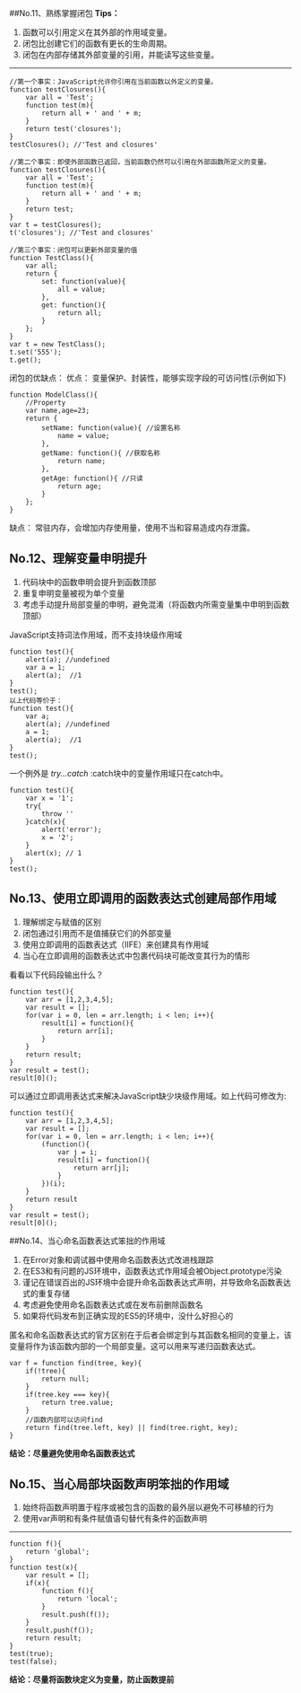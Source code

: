 ##No.11、熟练掌握闭包
**Tips：**

1. 函数可以引用定义在其外部的作用域变量。
2. 闭包比创建它们的函数有更长的生命周期。
3. 闭包在内部存储其外部变量的引用，并能读写这些变量。

---
	//第一个事实：JavaScript允许你引用在当前函数以外定义的变量。
	function testClosures(){
		var all = 'Test';
		function test(m){
			return all + ' and ' + m;
		}
		return test('closures');
	}
	testClosures(); //'Test and closures'

	//第二个事实：即使外部函数已返回，当前函数仍然可以引用在外部函数所定义的变量。
	function testClosures(){
		var all = 'Test';
		function test(m){
			return all + ' and ' + m;
		}
		return test;
	}
	var t = testClosures(); 
	t('closures'); //'Test and closures'

	//第三个事实：闭包可以更新外部变量的值
	function TestClass(){
		var all;
		return {
			set: function(value){
				all = value;
			},
			get: function(){
				return all;
			}
		};
	}
	var t = new TestClass();
	t.set('555');
	t.get();

闭包的优缺点：
优点： 变量保护、封装性，能够实现字段的可访问性(示例如下)
	
	function ModelClass(){
		//Property
		var name,age=23;
		return {
			setName: function(value){ //设置名称
				name = value;
			},
			getName: function(){ //获取名称
				return name;
			},
			getAge: function(){ //只读
				return age;
			}
		};
	}		

缺点： 常驻内存，会增加内存使用量，使用不当和容易造成内存泄露。

## No.12、理解变量申明提升
1. 代码块中的函数申明会提升到函数顶部
2. 重复申明变量被视为单个变量
3. 考虑手动提升局部变量的申明，避免混淆（将函数内所需变量集中申明到函数顶部）

JavaScript支持词法作用域，而不支持块级作用域

	function test(){
		alert(a); //undefined
		var a = 1;
		alert(a);  //1
	}
	test();
	以上代码等价于：
	function test(){
		var a;
		alert(a); //undefined
		a = 1;
		alert(a);  //1
	}
	test();

一个例外是 *try...catch* :catch块中的变量作用域只在catch中。
	
	function test(){
		var x = '1';
		try{
			throw ''
		}catch(x){
			alert('error');
			x = '2';
		}
		alert(x); // 1
	}
	test();

## No.13、使用立即调用的函数表达式创建局部作用域
1. 理解绑定与赋值的区别
2. 闭包通过引用而不是值捕获它们的外部变量
3. 使用立即调用的函数表达式（IIFE）来创建具有作用域
4. 当心在立即调用的函数表达式中包裹代码块可能改变其行为的情形

看看以下代码段输出什么？

	function test(){
		var arr = [1,2,3,4,5];
		var result = [];
		for(var i = 0, len = arr.length; i < len; i++){
			result[i] = function(){
				return arr[i];
			}
		}
		return result;
	}
	var result = test();
	result[0](); 

可以通过立即调用表达式来解决JavaScript缺少块级作用域。如上代码可修改为:

	function test(){
		var arr = [1,2,3,4,5];
		var result = [];
		for(var i = 0, len = arr.length; i < len; i++){
			(function(){
				var j = i;
				result[i] = function(){
					return arr[j];
				}
			})(i);
		}
		return result
	}
	var result = test();
	result[0]();

##No.14、当心命名函数表达式笨拙的作用域
1. 在Error对象和调试器中使用命名函数表达式改进栈跟踪
2. 在ES3和有问题的JS环境中，函数表达式作用域会被Object.prototype污染
3. 谨记在错误百出的JS环境中会提升命名函数表达式声明，并导致命名函数表达式的重复存储
4. 考虑避免使用命名函数表达式或在发布前删除函数名
5. 如果将代码发布到正确实现的ES5的环境中，没什么好担心的

匿名和命名函数表达式的官方区别在于后者会绑定到与其函数名相同的变量上，该变量将作为该函数内部的一个局部变量。这可以用来写递归函数表达式。

	var f = function find(tree, key){
		if(!tree){
			return null;
		}
		if(tree.key === key){
			return tree.value;
		}
		//函数内部可以访问find
		return find(tree.left, key) || find(tree.right, key);
	}

**结论：尽量避免使用命名函数表达式**

## No.15、当心局部块函数声明笨拙的作用域
1. 始终将函数声明置于程序或被包含的函数的最外层以避免不可移植的行为
2. 使用var声明和有条件赋值语句替代有条件的函数声明

---
	function f(){
		return 'global';
	}
	function test(x){
		var result = [];
		if(x){
			function f(){
				return 'local';
			}
			result.push(f());
		}
		result.push(f());
		return result;
	}
	test(true);
	test(false);

**结论：尽量将函数块定义为变量，防止函数提前**

